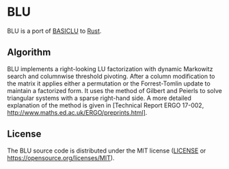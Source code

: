 # BLU

BLU is a port of [BASICLU](https://github.com/ERGO-Code/basiclu) to
[Rust](https://www.rust-lang.org/).

## Algorithm

BLU implements a right-looking LU factorization with dynamic Markowitz
search and columnwise threshold pivoting. After a column modification to the
matrix it applies either a permutation or the Forrest-Tomlin update to maintain
a factorized form. It uses the method of Gilbert and Peierls to solve triangular
systems with a sparse right-hand side. A more detailed explanation of the method
is given in [Technical Report ERGO 17-002,
http://www.maths.ed.ac.uk/ERGO/preprints.html].


## License

The BLU source code is distributed under the MIT license ([LICENSE](LICENSE) or
https://opensource.org/licenses/MIT).